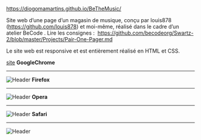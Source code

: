  https://diogomamartins.github.io/BeTheMusic/

Site web d’une page d’un magasin de musique, conçu par louis878 (https://github.com/louis878) et moi-même, réalisé dans le cadre d’un atelier BeCode . Lire les consignes : 
 https://github.com/becodeorg/Swartz-2/blob/master/Projects/Pair-One-Pager.md

Le site web est responsive et est entièrement réalisé en HTML et CSS.


[site]("https://diogomamartins.github.io/BeTheMusic/")
            **GoogleChrome**<br/><hr/>
![Header](imagesReadme/chrome.png)
             **Firefox**<br/><hr/>
![Header](imagesReadme/firefox.png)
                    **Opera**<br/><hr/>
 ![Header](imagesReadme/opera.png)
               **Safari**<br/><hr/>
![Header](imagesReadme/safari.png)


